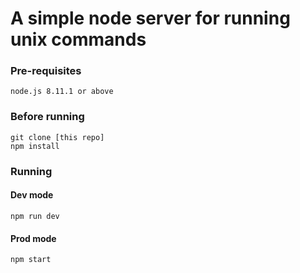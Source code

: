 # A simple node server for running unix commands

### Pre-requisites

```
node.js 8.11.1 or above
```

### Before running

```
git clone [this repo]
npm install
```

### Running

#### Dev mode

```
npm run dev
```

#### Prod mode

```
npm start
```
